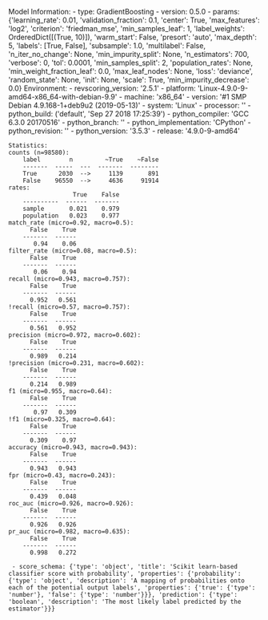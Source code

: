 Model Information:
	 - type: GradientBoosting
	 - version: 0.5.0
	 - params: {'learning_rate': 0.01, 'validation_fraction': 0.1, 'center': True, 'max_features': 'log2', 'criterion': 'friedman_mse', 'min_samples_leaf': 1, 'label_weights': OrderedDict([(True, 10)]), 'warm_start': False, 'presort': 'auto', 'max_depth': 5, 'labels': [True, False], 'subsample': 1.0, 'multilabel': False, 'n_iter_no_change': None, 'min_impurity_split': None, 'n_estimators': 700, 'verbose': 0, 'tol': 0.0001, 'min_samples_split': 2, 'population_rates': None, 'min_weight_fraction_leaf': 0.0, 'max_leaf_nodes': None, 'loss': 'deviance', 'random_state': None, 'init': None, 'scale': True, 'min_impurity_decrease': 0.0}
	Environment:
	 - revscoring_version: '2.5.1'
	 - platform: 'Linux-4.9.0-9-amd64-x86_64-with-debian-9.9'
	 - machine: 'x86_64'
	 - version: '#1 SMP Debian 4.9.168-1+deb9u2 (2019-05-13)'
	 - system: 'Linux'
	 - processor: ''
	 - python_build: ('default', 'Sep 27 2018 17:25:39')
	 - python_compiler: 'GCC 6.3.0 20170516'
	 - python_branch: ''
	 - python_implementation: 'CPython'
	 - python_revision: ''
	 - python_version: '3.5.3'
	 - release: '4.9.0-9-amd64'
	
	Statistics:
	counts (n=98580):
		label        n         ~True    ~False
		-------  -----  ---  -------  --------
		True      2030  -->     1139       891
		False    96550  -->     4636     91914
	rates:
		              True    False
		----------  ------  -------
		sample       0.021    0.979
		population   0.023    0.977
	match_rate (micro=0.92, macro=0.5):
		  False    True
		-------  ------
		   0.94    0.06
	filter_rate (micro=0.08, macro=0.5):
		  False    True
		-------  ------
		   0.06    0.94
	recall (micro=0.943, macro=0.757):
		  False    True
		-------  ------
		  0.952   0.561
	!recall (micro=0.57, macro=0.757):
		  False    True
		-------  ------
		  0.561   0.952
	precision (micro=0.972, macro=0.602):
		  False    True
		-------  ------
		  0.989   0.214
	!precision (micro=0.231, macro=0.602):
		  False    True
		-------  ------
		  0.214   0.989
	f1 (micro=0.955, macro=0.64):
		  False    True
		-------  ------
		   0.97   0.309
	!f1 (micro=0.325, macro=0.64):
		  False    True
		-------  ------
		  0.309    0.97
	accuracy (micro=0.943, macro=0.943):
		  False    True
		-------  ------
		  0.943   0.943
	fpr (micro=0.43, macro=0.243):
		  False    True
		-------  ------
		  0.439   0.048
	roc_auc (micro=0.926, macro=0.926):
		  False    True
		-------  ------
		  0.926   0.926
	pr_auc (micro=0.982, macro=0.635):
		  False    True
		-------  ------
		  0.998   0.272
	
	 - score_schema: {'type': 'object', 'title': 'Scikit learn-based classifier score with probability', 'properties': {'probability': {'type': 'object', 'description': 'A mapping of probabilities onto each of the potential output labels', 'properties': {'true': {'type': 'number'}, 'false': {'type': 'number'}}}, 'prediction': {'type': 'boolean', 'description': 'The most likely label predicted by the estimator'}}}

